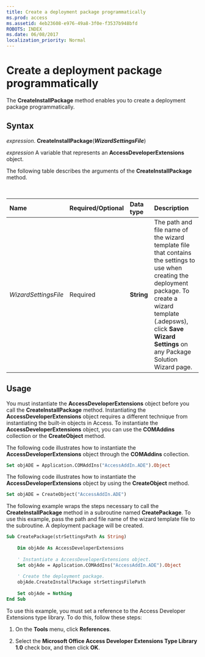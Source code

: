 ```yaml
---
title: Create a deployment package programmatically
ms.prod: access
ms.assetid: 4eb23608-e976-49a8-3f0e-f3537b948bfd
ROBOTS: INDEX
ms.date: 06/08/2017
localization_priority: Normal
---
```



# Create a deployment package programmatically

The **CreateInstallPackage** method enables you to create a deployment package programmatically.


## Syntax

_expression_. **CreateInstallPackage**(**_WizardSettingsFile_**)

_expression_ A variable that represents an **AccessDeveloperExtensions** object.

The following table describes the arguments of the **CreateInstallPackage** method.

<br/>

|Name|Required/Optional|Data type|Description|
|:-----|:-----|:-----|:-----|
| _WizardSettingsFile_|Required|**String**|The path and file name of the wizard template file that contains the settings to use when creating the deployment package. To create a wizard template (.adepsws), click **Save Wizard Settings** on any Package Solution Wizard page.|

## Usage

You must instantiate the **AccessDeveloperExtensions** object before you call the **CreateInstallPackage** method. Instantiating the **AccessDeveloperExtensions** object requires a different technique from instantiating the built-in objects in Access. To instantiate the **AccessDeveloperExtensions** object, you can use the **COMAddins** collection or the **CreateObject** method.

The following code illustrates how to instantiate the **AccessDeveloperExtensions** object through the **COMAddins** collection.

```vb
Set objADE = Application.COMAddIns("AccessAddIn.ADE").Object 

```

The following code illustrates how to instantiate the **AccessDeveloperExtensions** object by using the **CreateObject** method.

```vb
Set objADE = CreateObject("AccessAddIn.ADE") 

```

The following example wraps the steps necessary to call the **CreateInstallPackage** method in a subroutine named **CreatePackage**. To use this example, pass the path and file name of the wizard template file to the subroutine. A deployment package will be created.

```vb
Sub CreatePackage(strSettingsPath As String) 
     
    Dim objAde As AccessDeveloperExtensions 
     
    ' Instantiate a AccessDeveloperExtensions object. 
    Set objAde = Application.COMAddIns("AccessAddIn.ADE").Object 
     
    ' Create the deployment package. 
    objAde.CreateInstallPackage strSettingsFilePath 
     
    Set objAde = Nothing 
End Sub
```

To use this example, you must set a reference to the Access Developer Extensions type library. To do this, follow these steps:

1. On the **Tools** menu, click **References**.
    
2. Select the **Microsoft Office Access Developer Extensions Type Library 1.0** check box, and then click **OK**.
    

